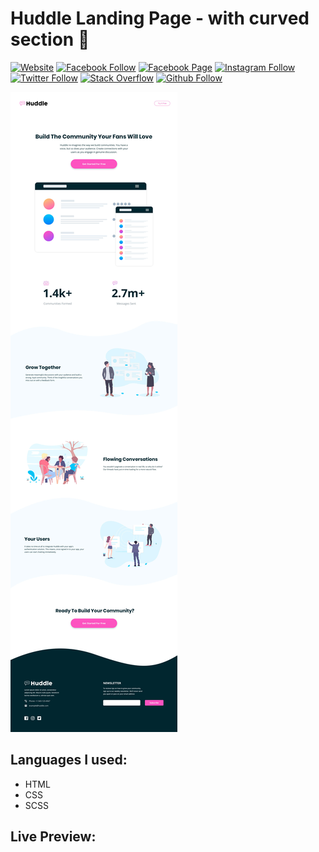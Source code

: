 # Huddle Landing Page - with curved section 👋

[![Website](https://img.shields.io/website?label=saminyasar%20🚀&name=hello&style=flat&url=https://saminyasar.netlify.app/)](https://saminyasar.netlify.app/)
[![Facebook Follow](https://img.shields.io/badge/Facebook-Follow-brightgreen)](https://www.facebook.com/saminyasar004/)
[![Facebook Page](https://img.shields.io/badge/Facebook-Page-brightgreen)](https://www.facebook.com/saminyasar04/)
[![Instagram Follow](https://img.shields.io/badge/Instagram-Follow-brightgreen)](https://instagram.com/saminyasar04/)
[![Twitter Follow](https://img.shields.io/badge/Twitter-Follow-brightgreen)](https://twitter.com/SaminYa01891649/)
[![Stack Overflow](https://img.shields.io/badge/Stack%20Overflow-Questions-brightgreen)](https://stackoverflow.com/users/14735945/samin-yasar)
[![Github Follow](https://img.shields.io/github/followers/saminyasar004?label=saminyasar004&style=social)](https://github.com/saminyasar004/)

![Design preview for the Fylo landing page with dark theme and features grid](./design/desktop-design.jpg)

## Languages I used:

- HTML
- CSS
- SCSS

## Live Preview:
